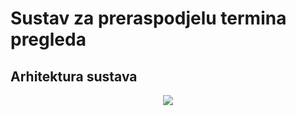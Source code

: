 # Sustav za preraspodjelu termina pregleda

## Arhitektura sustava

<p align="center">
  <img src="https://user-images.githubusercontent.com/18721181/96591857-01fcf600-12e8-11eb-8719-daaa6558b595.png">
</p>





